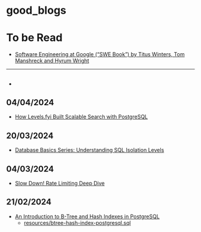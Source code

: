 # good_blogs

# To be Read
- [Software Engineering at Google (“SWE Book”) by Titus Winters, Tom Manshreck and Hyrum Wright](https://abseil.io/resources/swe-book/html/toc.html)
____

## <placeholder>
- <placeholder>

## 04/04/2024
- [How Levels.fyi Built Scalable Search with PostgreSQL](https://www.levels.fyi/blog/scalable-search-with-postgres.html)

## 20/03/2024
- [Database Basics Series: Understanding SQL Isolation Levels
](https://open.substack.com/pub/pratikpandey/p/database-basics-series-understanding)

## 04/03/2024
- [Slow Down! Rate Limiting Deep Dive](https://www.codereliant.io/rate-limiting-deep-dive/)

## 21/02/2024
- [An Introduction to B-Tree and Hash Indexes in PostgreSQL](https://thwack.solarwinds.com/groups/data-driven/b/blog/posts/an-introduction-to-b-tree-and-hash-indexes-in-postgresql)
  - [resources/btree-hash-index-postgresql.sql](resources/btree-hash-index-postgresql.sql)
